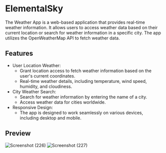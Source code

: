 # ElementalSky
The Weather App is a web-based application that provides real-time weather information. It allows users to access weather data based on their current location or search for weather information in a specific city. The app utilizes the OpenWeatherMap API to fetch weather data.

## Features
- User Location Weather:
  - Grant location access to fetch weather information based on the user's current coordinates.
  - Real-time weather details, including temperature, wind speed, humidity, and cloudiness.
- City Weather Search:
  - Search for weather information by entering the name of a city.
  - Access weather data for cities worldwide.
- Responsive Design:
  - The app is designed to work seamlessly on various devices, including desktop and mobile.
## Preview
![Screenshot (226)](https://github.com/Abhay-yadav966/ElementalSky/assets/115336330/342db905-f488-44b3-8bdf-03a0f73356b7)
![Screenshot (227)](https://github.com/Abhay-yadav966/ElementalSky/assets/115336330/111b53ad-cf8d-4c2f-bfb5-ed35769d31d1)

